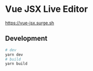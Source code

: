 # Vue JSX Live Editor

https://vue-jsx.surge.sh

## Development

```bash
# dev
yarn dev
# build
yarn build
```
